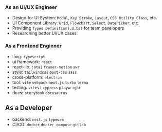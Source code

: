 ### As an UI/UX Engineer
- Design for UI System: `Modal`, `Key Stroke`, `Layout`, `CSS Utility Class`, etc.
- UI Component Library: `Grid`, `Flowchart`, `Select`, `DatePicker`, etc.
- Providing `Types Definition(.d.ts)` for team developers
- Researching better UI/UX cases.

### As a Frontend Enginner
- lang: `typescript`
- ui framework: `react`
- react-lib: `jotai` `framer-motion` `swr`
- style: `tailwindcss` `post-css` `sass`
- cross-platform: `electron`
- tool: `vite` `webpack` `next.js` `turbo` `lerna`
- testing: `vitest` `cypress` `playwright`
- docs: `storybook` `docusaurus`

## As a Developer
- backend: `nest.js` `typeorm`
- CI/CD: `docker` `docker-compose` `gitlab`
